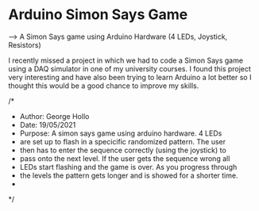 # Arduino Simon Says Game
--> A Simon Says game using Arduino Hardware (4 LEDs, Joystick, Resistors)

I recently missed a project in which we had to code a Simon Says game using a DAQ simulator in one of my university courses. I found this project very interesting and have also been trying to learn Arduino a lot better so I thought this would be a good chance to improve my skills.

/*
 * Author: George Hollo
 * Date: 19/05/2021
 * Purpose: A simon says  game using arduino hardware. 4 LEDs
 * are set up to flash in a specicific randomized pattern. The user
 * then has to enter the sequence correctly (using the joystick) to
 * pass onto the next level. If the user gets the sequence wrong all
 * LEDs start flashing and the game is over. As you progress through
 * the levels the pattern gets longer and is showed for a shorter time.
 * 
 */
